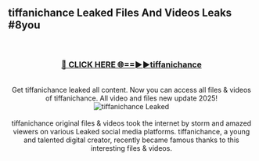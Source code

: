 ## tiffanichance Leaked Files And Videos Leaks #8you
<br>
<div align="center">
<h3><a href="https://watchclip.my.id/tiffanichance" rel="nofollow">🔴 CLICK HERE 🌐==►►tiffanichance</a></h3>
<br>
Get tiffanichance leaked all content. Now you can access all files & videos of tiffanichance. All video and files new update 2025!
<br>
<a href="https://watchclip.my.id/tiffanichance" rel="nofollow" data-target="animated-image.originalLink"><img src="https://i.ibb.co.com/WyWwxjT/player-gif2.gif" alt="tiffanichance Leaked" style="max-width: 100%; display: inline-block;" data-target="animated-image.originalImage"></a>
<br><br>
tiffanichance original files & videos took the internet by storm and amazed viewers on various Leaked social media platforms. tiffanichance, a young and talented digital creator, recently became famous thanks to this interesting files & videos.
</div>
<br>
